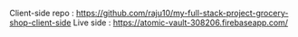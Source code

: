 Client-side repo :  https://github.com/raju10/my-full-stack-project-grocery-shop-client-side
Live side : https://atomic-vault-308206.firebaseapp.com/
